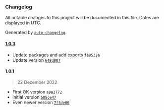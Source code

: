 ### Changelog

All notable changes to this project will be documented in this file. Dates are displayed in UTC.

Generated by [`auto-changelog`](https://github.com/CookPete/auto-changelog).

#### [1.0.3](https://github.com/yamiteru/ueve/compare/1.0.1...1.0.3)

- Update packages and add exports [`fe9532a`](https://github.com/yamiteru/ueve/commit/fe9532a16f2d2e565c418b83b791ee08d0f9bf11)
- Update version [`648d807`](https://github.com/yamiteru/ueve/commit/648d80752213fcbde539ea4a85c066f46acdd6e3)

#### 1.0.1

> 22 December 2022

- First OK version [`a9a2772`](https://github.com/yamiteru/ueve/commit/a9a2772447e3448a01672ef6ab5ba4cfde8f2330)
- initial version [`508ce47`](https://github.com/yamiteru/ueve/commit/508ce47f2b798c3090ce590e64cb1f073a5b254c)
- Even newer version [`7f3de66`](https://github.com/yamiteru/ueve/commit/7f3de6660777db3daa37dd09f84fc595259361af)
